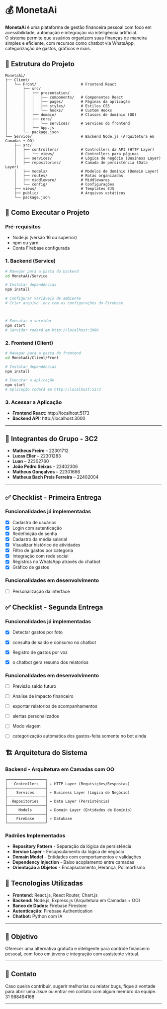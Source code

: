 # 💰 MonetaAi

**MonetaAi** é uma plataforma de gestão financeira pessoal com foco em acessibilidade, automação e integração via inteligência artificial.  
O sistema permite que usuários organizem suas finanças de maneira simples e eficiente, com recursos como chatbot via WhatsApp, categorização de gastos, gráficos e mais.

## 📁 Estrutura do Projeto

```
MonetaAi/
├── Client/
│   └── Front/                    # Frontend React
│       ├── src/
│       │   ├── presentation/
│       │   │   ├── components/   # Componentes React
│       │   │   ├── pages/        # Páginas da aplicação
│       │   │   ├── styles/       # Estilos CSS
│       │   │   └── hooks/        # Custom Hooks
│       │   ├── domain/           # Classes de domínio (OO)
│       │   ├── core/
│       │   │   └── services/     # Services do frontend
│       │   └── App.js
│       └── package.json
└── Service/                      # Backend Node.js (Arquitetura em Camadas + OO)
    ├── src/
    │   ├── controllers/          # Controllers da API (HTTP Layer)
    │   │   └── views/            # Controllers para páginas
    │   ├── services/             # Lógica de negócio (Business Layer)
    │   ├── repositories/         # Camada de persistência (Data Layer)
    │   ├── models/               # Modelos de domínio (Domain Layer)
    │   ├── routes/               # Rotas organizadas
    │   ├── middleware/           # Middlewares
    │   └── config/               # Configurações
    ├── views/                    # Templates EJS
    ├── public/                   # Arquivos estáticos
    └── package.json
```

## 🚀 Como Executar o Projeto

### Pré-requisitos
- Node.js (versão 16 ou superior)
- npm ou yarn
- Conta Firebase configurada

### 1. Backend (Service)
```bash
# Navegar para a pasta do backend
cd MonetaAi/Service

# Instalar dependências
npm install

# Configurar variáveis de ambiente
# Criar arquivo .env com as configurações do Firebase



# Executar o servidor
npm start
# Servidor rodará em http://localhost:3000
```

### 2. Frontend (Client)
```bash
# Navegar para a pasta do frontend
cd MonetaAi/Client/Front

# Instalar dependências
npm install

# Executar a aplicação
npm start
# Aplicação rodará em http://localhost:5173
```

### 3. Acessar a Aplicação
- **Frontend React:** http://localhost:5173
- **Backend API:** http://localhost:3000


---

## 👥 Integrantes do Grupo - 3C2

- **Matheus Freire** – 22301712  
- **Lucas Eller** – 22301283  
- **Luan** – 22302760  
- **João Pedro Seixas** – 22402306  
- **Matheus Gonçalves** – 22301666  
- **Matheus Bach Preis Ferreira** – 22402004  

---

## ✅ Checklist - Primeira Entrega

### Funcionalidades já implementadas
- [x] Cadastro de usuários  
- [x] Login com autenticação  
- [x] Redefinição de senha 
- [x] Cadastro da média salarial
- [x] Visualizar histórico de atividades
- [x] Filtro de gastos por categoria
- [x] Integração com rede social
- [x] Registros no WhatsApp através do chatbot
- [x] Gráfico de gastos 

### Funcionalidades em desenvolvimento
  
- [ ] Personalização da interface  
 



 ## ✅ Checklist - Segunda Entrega

### Funcionalidades já implementadas
- [x] Detectar gastos por foto
- [x] consulta de saldo e consumo no chatbot
- [x] Registro de gastos por voz
- [x] o chatbot gera resumo dos relatorios


### Funcionalidades em desenvolvimento
- [ ] Previsão saldo futuro
- [ ] Analise de impacto financeiro
- [ ] exportar relatorios de acompanhamentos
- [ ]  alertas personalizados
- [ ]  Modo viagem
- [ ]  categorização automatica dos gastos-feita somente no bot ainda
 

## 🏗️ Arquitetura do Sistema

### Backend - Arquitetura em Camadas com OO
```
┌─────────────────┐
│   Controllers   │ ← HTTP Layer (Requisições/Respostas)
├─────────────────┤
│    Services     │ ← Business Layer (Lógica de Negócio)
├─────────────────┤
│  Repositories   │ ← Data Layer (Persistência)
├─────────────────┤
│     Models      │ ← Domain Layer (Entidades de Domínio)
├─────────────────┤
│    Firebase     │ ← Database
└─────────────────┘
```

### Padrões Implementados
- **Repository Pattern** - Separação da lógica de persistência
- **Service Layer** - Encapsulamento da lógica de negócio  
- **Domain Model** - Entidades com comportamentos e validações
- **Dependency Injection** - Baixo acoplamento entre camadas
- **Orientação a Objetos** - Encapsulamento, Herança, Polimorfismo



## 🚀 Tecnologias Utilizadas

- **Frontend:** React.js, React Router, Chart.js
- **Backend:** Node.js, Express.js (Arquitetura em Camadas + OO)
- **Banco de Dados:** Firebase Firestore
- **Autenticação:** Firebase Authentication
- **Chatbot:** Python com IA


---

## 📌 Objetivo

Oferecer uma alternativa gratuita e inteligente para controle financeiro pessoal, com foco em jovens e integração com assistente virtual.

---



## 📲 Contato

Caso queira contribuir, sugerir melhorias ou relatar bugs, fique à vontade para abrir uma *issue* ou entrar em contato com algum membro da equipe.
31 988494168

---
